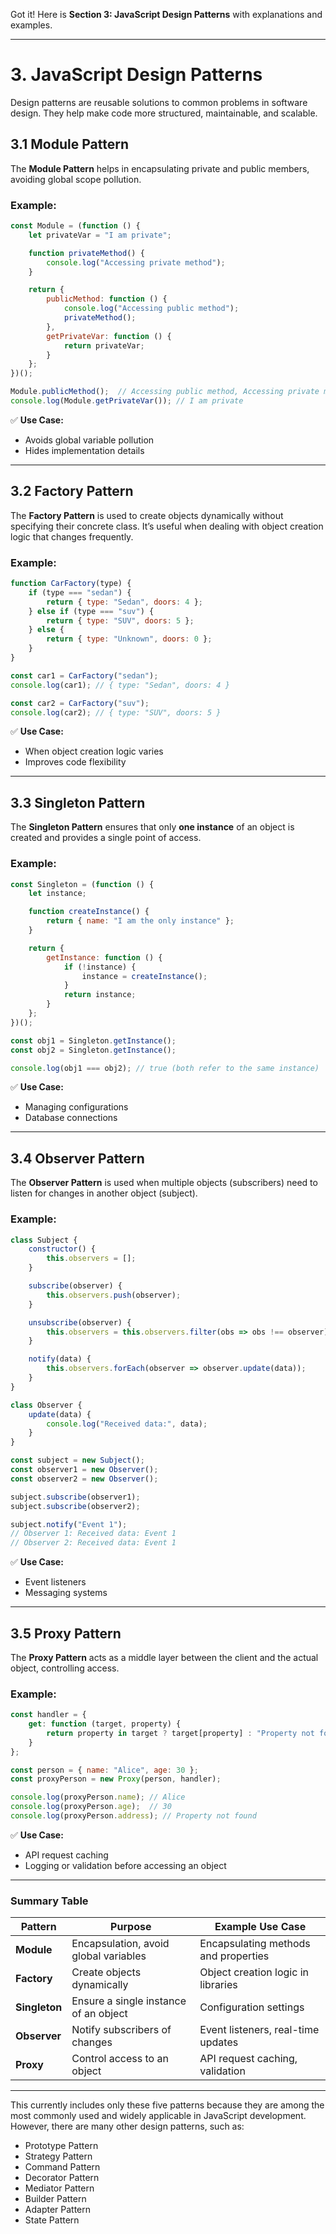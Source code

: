 Got it! Here is **Section 3: JavaScript Design Patterns** with explanations and examples.  

---

# **3. JavaScript Design Patterns**  

Design patterns are reusable solutions to common problems in software design. They help make code more structured, maintainable, and scalable.  

## **3.1 Module Pattern**  

The **Module Pattern** helps in encapsulating private and public members, avoiding global scope pollution.

### **Example:**  
```javascript
const Module = (function () {
    let privateVar = "I am private";

    function privateMethod() {
        console.log("Accessing private method");
    }

    return {
        publicMethod: function () {
            console.log("Accessing public method");
            privateMethod();
        },
        getPrivateVar: function () {
            return privateVar;
        }
    };
})();

Module.publicMethod();  // Accessing public method, Accessing private method
console.log(Module.getPrivateVar()); // I am private
```
✅ **Use Case:**  
- Avoids global variable pollution  
- Hides implementation details  

---

## **3.2 Factory Pattern**  

The **Factory Pattern** is used to create objects dynamically without specifying their concrete class. It’s useful when dealing with object creation logic that changes frequently.

### **Example:**  
```javascript
function CarFactory(type) {
    if (type === "sedan") {
        return { type: "Sedan", doors: 4 };
    } else if (type === "suv") {
        return { type: "SUV", doors: 5 };
    } else {
        return { type: "Unknown", doors: 0 };
    }
}

const car1 = CarFactory("sedan");
console.log(car1); // { type: "Sedan", doors: 4 }

const car2 = CarFactory("suv");
console.log(car2); // { type: "SUV", doors: 5 }
```
✅ **Use Case:**  
- When object creation logic varies  
- Improves code flexibility  

---

## **3.3 Singleton Pattern**  

The **Singleton Pattern** ensures that only **one instance** of an object is created and provides a single point of access.

### **Example:**  
```javascript
const Singleton = (function () {
    let instance;

    function createInstance() {
        return { name: "I am the only instance" };
    }

    return {
        getInstance: function () {
            if (!instance) {
                instance = createInstance();
            }
            return instance;
        }
    };
})();

const obj1 = Singleton.getInstance();
const obj2 = Singleton.getInstance();

console.log(obj1 === obj2); // true (both refer to the same instance)
```
✅ **Use Case:**  
- Managing configurations  
- Database connections  

---

## **3.4 Observer Pattern**  

The **Observer Pattern** is used when multiple objects (subscribers) need to listen for changes in another object (subject).

### **Example:**  
```javascript
class Subject {
    constructor() {
        this.observers = [];
    }

    subscribe(observer) {
        this.observers.push(observer);
    }

    unsubscribe(observer) {
        this.observers = this.observers.filter(obs => obs !== observer);
    }

    notify(data) {
        this.observers.forEach(observer => observer.update(data));
    }
}

class Observer {
    update(data) {
        console.log("Received data:", data);
    }
}

const subject = new Subject();
const observer1 = new Observer();
const observer2 = new Observer();

subject.subscribe(observer1);
subject.subscribe(observer2);

subject.notify("Event 1"); 
// Observer 1: Received data: Event 1
// Observer 2: Received data: Event 1
```
✅ **Use Case:**  
- Event listeners  
- Messaging systems  

---

## **3.5 Proxy Pattern**  

The **Proxy Pattern** acts as a middle layer between the client and the actual object, controlling access.

### **Example:**
```javascript
const handler = {
    get: function (target, property) {
        return property in target ? target[property] : "Property not found";
    }
};

const person = { name: "Alice", age: 30 };
const proxyPerson = new Proxy(person, handler);

console.log(proxyPerson.name); // Alice
console.log(proxyPerson.age);  // 30
console.log(proxyPerson.address); // Property not found
```
✅ **Use Case:**  
- API request caching  
- Logging or validation before accessing an object  

---

### **Summary Table**

| Pattern        | Purpose | Example Use Case |
|---------------|---------|------------------|
| **Module**    | Encapsulation, avoid global variables | Encapsulating methods and properties |
| **Factory**   | Create objects dynamically | Object creation logic in libraries |
| **Singleton** | Ensure a single instance of an object | Configuration settings |
| **Observer**  | Notify subscribers of changes | Event listeners, real-time updates |
| **Proxy**     | Control access to an object | API request caching, validation |

---

This currently includes only these five patterns because they are among the most commonly used and widely applicable in JavaScript development. However, there are many other design patterns, such as:

- Prototype Pattern
- Strategy Pattern
- Command Pattern
- Decorator Pattern
- Mediator Pattern
- Builder Pattern
- Adapter Pattern
- State Pattern